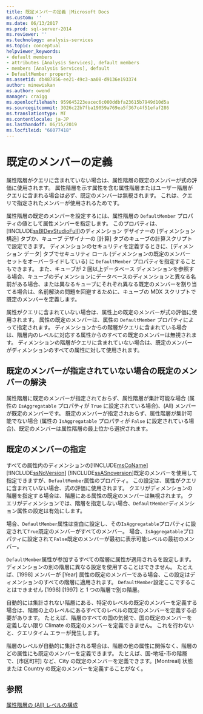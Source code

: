 ```yaml
---
title: 既定メンバーの定義 |Microsoft Docs
ms.custom: ''
ms.date: 06/13/2017
ms.prod: sql-server-2014
ms.reviewer: ''
ms.technology: analysis-services
ms.topic: conceptual
helpviewer_keywords:
- default members
- attributes [Analysis Services], default members
- members [Analysis Services], default
- DefaultMember property
ms.assetid: db487856-ee21-49c3-aa08-d9136e193374
author: minewiskan
ms.author: owend
manager: craigg
ms.openlocfilehash: 959645223eacec6c000ddbfa23615b7949d10d5a
ms.sourcegitcommit: 3026c22b7fba19059a769ea5f367c4f51efaf286
ms.translationtype: MT
ms.contentlocale: ja-JP
ms.lasthandoff: 06/15/2019
ms.locfileid: "66077418"
---
```

# <a name="define-a-default-member"></a>既定のメンバーの定義
  属性階層がクエリに含まれていない場合は、属性階層の既定のメンバーが式の評価に使用されます。 属性階層を示す属性を含む属性階層またはユーザー階層がクエリに含まれる場合は必ず、既定のメンバーは無視されます。 これは、クエリで指定されたメンバーが使用されるためです。  
  
 属性階層の既定のメンバーを設定するには、属性階層の `DefaultMember` プロパティの値として属性メンバーを指定します。 このプロパティは、 [!INCLUDE[ssBIDevStudioFull](../../includes/ssbidevstudiofull-md.md)]のディメンション デザイナーの [ディメンション構造] タブか、キューブ デザイナーの [計算] タブのキューブの計算スクリプトで設定できます。 ディメンションのセキュリティを定義するときに、[ディメンション データ] タブでセキュリティ ロール (ディメンションの既定のメンバー セットをオーバーライドしている) に `DefaultMember` プロパティを指定することもできます。 また、キューブが 2 回以上データベース ディメンションを参照する場合、キューブのディメンションにデータベースのディメンションと異なる名前がある場合、または異なるキューブにそれぞれ異なる既定のメンバーを割り当てる場合は、名前解決の問題を回避するために、キューブの MDX スクリプトで既定のメンバーを定義します。  
  
 属性がクエリに含まれていない場合は、属性上の既定のメンバーが式の評価に使用されます。 属性の既定のメンバーは、属性の `DefaultMember` プロパティによって指定されます。 ディメンションからの階層がクエリに含まれている場合は、階層内のレベルに対応する属性からのすべての既定のメンバーは無視されます。 ディメンションの階層がクエリに含まれていない場合は、既定のメンバーがディメンションのすべての属性に対して使用されます。  
  
## <a name="resolving-the-default-member-when-no-default-member-is-specified"></a>既定のメンバーが指定されていない場合の既定のメンバーの解決  
 属性階層に既定のメンバーが指定されておらず、属性階層が集計可能な場合 (属性の `IsAggregatable` プロパティが `True` に設定されている場合)、(All) メンバーが既定のメンバーです。 既定のメンバーが指定されおらず、属性階層が集計可能でない場合 (属性の `IsAggregatable` プロパティが `False` に設定されている場合)、既定のメンバーは属性階層の最上位から選択されます。  
  
## <a name="specifying-the-default-member"></a>既定のメンバーの指定  
 すべての属性内のディメンションの[!INCLUDE[msCoName](../../includes/msconame-md.md)] [!INCLUDE[ssNoVersion](../../includes/ssnoversion-md.md)] [!INCLUDE[ssASnoversion](../../includes/ssasnoversion-md.md)]既定のメンバーを使用して指定できますが、`DefaultMember`属性のプロパティ。 この設定は、属性がクエリに含まれていない場合、式の評価に使用されます。 クエリがディメンションの階層を指定する場合は、階層にある属性の既定のメンバーは無視されます。 クエリがディメンションでは、階層を指定しない場合、`DefaultMember`ディメンション属性の設定は有効にします。  
  
 場合、`DefaultMember`属性は空白に設定し、その`IsAggregatable`プロパティに設定されて`True`既定のメンバーがすべてのメンバー。 場合、`IsAggregatable`プロパティに設定されて`False`既定のメンバーが最初に表示可能レベルの最初のメンバー。  
  
 `DefaultMember`属性が参加するすべての階層に属性が適用されるを設定します。 ディメンションの別の階層に異なる設定を使用することはできません。 たとえば、[1998] メンバーが [Year] 属性の既定のメンバーである場合、この設定はディメンションのすべての階層に適用されます。 `DefaultMember`設定ここですることはできません [1998] [1997] と 1 つの階層で別の階層。  
  
 自動的には集計されない階層にある、特定のレベルの既定のメンバーを定義する場合は、階層の上のレベルにあるすべてのレベルの既定のメンバーを定義する必要があります。 たとえば、階層のすべての国の気候で、国の既定のメンバーを定義しない限り Climate の既定のメンバーを定義できません。 これを行わないと、クエリタイム エラーが発生します。  
  
 階層のレベルが自動的に集計される場合は、階層の他の属性に関係なく、階層のどの属性にも既定のメンバーを定義できます。 たとえば、国-地域-市の階層で、[市区町村] など、City の既定のメンバーを定義できます。[Montreal] 状態または Country の既定のメンバーを定義することがなく。  
  
## <a name="see-also"></a>参照  
 [属性階層の &#40;All&#41; レベルの構成](database-dimensions-configure-the-all-level-for-attribute-hierarchies.md)  
  
  
